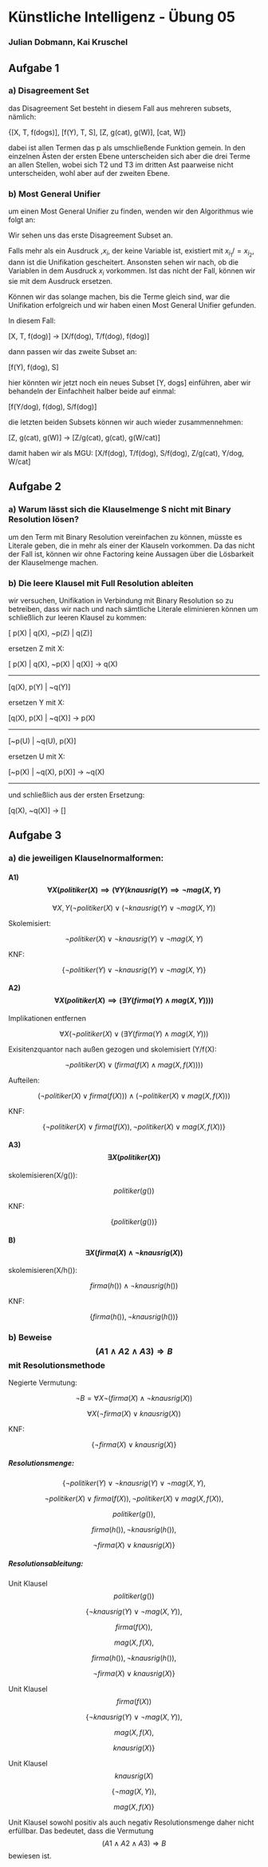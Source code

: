 # Künstliche Intelligenz - Übung 05
### Julian Dobmann, Kai Kruschel

## Aufgabe 1
### a) Disagreement Set

das Disagreement Set besteht in diesem Fall aus mehreren subsets, nämlich:

{[X, T, f(dogs)], [f(Y), T, S], [Z, g(cat), g(W)], [cat, W]}

dabei ist allen Termen das p als umschließende Funktion gemein. In den einzelnen Ästen der ersten Ebene unterscheiden sich aber die drei Terme an allen Stellen, wobei sich T2 und T3 im dritten Ast paarweise nicht unterscheiden, wohl aber auf der zweiten Ebene.

### b) Most General Unifier

um einen Most General Unifier zu finden, wenden wir den Algorithmus wie folgt an:

Wir sehen uns das erste Disagreement Subset an.

Falls mehr als ein Ausdruck ,$x_{i}$, der keine Variable ist, existiert mit $x_{i_{1}} /= x_{i_{2}}$, dann ist die Unifikation gescheitert.
Ansonsten sehen wir nach, ob die Variablen in dem Ausdruck $x_{i}$ vorkommen. Ist das nicht der Fall, können wir sie mit dem Ausdruck ersetzen.

Können wir das solange machen, bis die Terme gleich sind, war die Unifikation erfolgreich und wir haben einen Most General Unifier gefunden.

In diesem Fall:

[X, T, f(dog)] -> [X/f(dog), T/f(dog), f(dog)]

dann passen wir das zweite Subset an:

[f(Y), f(dog), S]

hier könnten wir jetzt noch ein neues Subset [Y, dogs] einführen, aber wir behandeln der Einfachheit halber beide auf einmal:

[f(Y/dog), f(dog), S/f(dog)]

die letzten beiden Subsets können wir auch wieder zusammennehmen:

[Z, g(cat), g(W)] -> [Z/g(cat), g(cat), g(W/cat)]

damit haben wir als MGU: [X/f(dog), T/f(dog), S/f(dog), Z/g(cat), Y/dog, W/cat]

## Aufgabe 2

### a) Warum lässt sich die Klauselmenge S nicht mit Binary Resolution lösen?

um den Term mit Binary Resolution vereinfachen zu können, müsste es Literale geben, die in mehr als einer der Klauseln vorkommen. Da das nicht der Fall ist, können wir ohne Factoring keine Aussagen über die Lösbarkeit der Klauselmenge machen.

### b) Die leere Klausel mit Full Resolution ableiten

wir versuchen, Unifikation in Verbindung mit Binary Resolution so zu betreiben, dass wir nach und nach sämtliche Literale eliminieren können um schließlich zur leeren Klausel zu kommen:

[ p(X) | q(X), ~p(Z) | q(Z)]

ersetzen Z mit X:

[ p(X) | q(X), ~p(X) | q(X)] -> q(X)

-------

[q(X), p(Y) | ~q(Y)]

ersetzen Y mit X:

[q(X), p(X) | ~q(X)] -> p(X)

-------

[~p(U) | ~q(U), p(X)]

ersetzen U mit X:

[~p(X) | ~q(X), p(X)] -> ~q(X)

-------

und schließlich aus der ersten Ersetzung:

[q(X), ~q(X)] -> []

## Aufgabe 3

### a) die jeweiligen Klauselnormalformen:

#### A1) $$ \forall X(politiker(X) \implies (\forall Y ( knausrig(Y) \implies \neg mag(X, Y) $$

$$ \forall X,Y (\neg politiker(X) \vee (\neg knausrig(Y) \vee \neg mag(X, Y)) $$

Skolemisiert:

$$ \neg politiker(X) \vee \neg knausrig(Y) \vee \neg mag(X,Y) $$

KNF:

$$ \{ \neg politiker(Y) \vee \neg knausrig(Y) \vee \neg mag(X,Y)\} $$

#### A2) $$ \forall X(politiker(X) \implies (\exists Y(firma(Y) \wedge mag(X,Y)))) $$

Implikationen entfernen

$$ \forall X(\neg politiker(X) \vee (\exists Y(firma(Y) \wedge mag(X,Y))) $$

Exisitenzquantor nach außen gezogen und skolemisiert (Y/f(X):

$$ \neg politiker(X) \vee (firma(f(X) \wedge mag(X,f(X)))) $$

Aufteilen:

$$ (\neg politiker(X) \vee firma(f(X))) \wedge (\neg politiker(X) \vee mag(X, f(X))) $$

KNF:

$$ \{ \neg politiker(X) \vee firma(f(X)), \neg politiker(X) \vee mag(X, f(X)) \} $$

#### A3) $$ \exists X (politiker(X)) $$

skolemisieren(X/g()):

$$ politiker(g()) $$

KNF:

$$ \{ politiker(g()) \} $$

#### B) $$ \exists X (firma(X) \wedge \neg knausrig(X)) $$

skolemisieren(X/h()):

$$ firma(h()) \wedge \neg knausrig(h()) $$

KNF:

$$ \{ firma(h()), \neg knausrig(h()) \} $$

### b) Beweise $$ (A1 \wedge A2 \wedge A3) \Rightarrow B $$ mit Resolutionsmethode

Negierte Vermutung:

$$ \neg B = \forall X \neg (firma(X) \wedge \neg knausrig(X)) $$

$$ \forall X (\neg firma(X) \vee knausrig(X)) $$

KNF:

$$ \{ \neg firma(X) \vee knausrig(X) \} $$

##### Resolutionsmenge:

$$ \{ \neg politiker(Y) \vee \neg knausrig(Y) \vee \neg mag(X,Y), $$

$$ \neg politiker(X) \vee firma(f(X)), \neg politiker(X) \vee mag(X, f(X)), $$

$$ politiker(g()), $$

$$ firma(h()), \neg knausrig(h()), $$

$$ \neg firma(X) \vee knausrig(X) \} $$

##### Resolutionsableitung:
Unit Klausel $$ politiker(g()) $$

$$ \{ \neg knausrig(Y) \vee \neg mag(X,Y)), $$

$$ firma(f(X)), $$

$$ mag(X, f(X), $$

$$ firma(h()), \neg knausrig(h()), $$

$$ \neg firma(X) \vee knausrig(X) \} $$

Unit Klausel $$ firma(f(X)) $$

$$ \{ \neg knausrig(Y) \vee \neg mag(X,Y)), $$

$$ mag(X, f(X), $$

$$ knausrig(X) \} $$

Unit Klausel $$ knausrig(X) $$

$$ \{ \neg mag(X,Y)), $$

$$ mag(X, f(X) \} $$

Unit Klausel sowohl positiv als auch negativ Resolutionsmenge daher nicht erfüllbar. Das bedeutet, dass die Vermutung $$ (A1 \wedge A2 \wedge A3) \Rightarrow B $$ bewiesen ist.